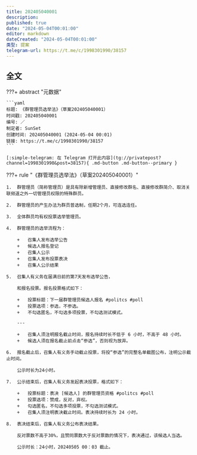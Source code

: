 ```yaml
---
title: 202405040001
description:
published: true
date: "2024-05-04T00:01:00"
editor: markdown
dateCreated: "2024-05-04T00:01:00"
类型: 提案
telegram-url: https://t.me/c/1998301990/38157
---
```


## 全文

???+ abstract "元数据"

    ```yaml
    标题: 《群管理员选举法》（草案202405040001）
    时间戳: 202405040001
    编号: ／
    制定者: SunSet
    创建时间: 202405040001 (2024-05-04 00:01)
    链接: https://t.me/c/1998301990/38157
    ```

    [:simple-telegram: 在 Telegram 打开此内容](tg://privatepost?channel=1998301990&post=38157){ .md-button .md-button--primary }

???+ rule "《群管理员选举法》（草案202405040001）"

    1.  群管理员（简称管理员）是具有除新增管理员、直接修改群名、直接修改群简介、取消关联频道之外一切管理员权限的特殊群员。

    2.  群管理员的产生办法为群员普选制，任期2个月，可连选连任。

    3.  全体群员均有权投票选举管理员。

    4.  群管理员的选举流程为：

        +   召集人发布选举公告
        +   候选人报名登记
        +   召集人公示
        +   召集人发布投票表决
        +   召集人公示结果

    5.  召集人有义务在届满日前的第7天发布选举公告，

        和报名投票。报名投票格式如下：

        +   投票标题：下一届群管理员候选人报名 #politcs #poll
        +   投票选项：参选，不参选。
        +   不勾选匿名，不勾选多项投票，不勾选测试模式。

        ---

        +   召集人须注明报名截止时间，报名持续时长不低于 6 小时，不高于 48 小时。
        +   候选人须在报名截止前点击“参选”，否则视为放弃。

    6.  报名截止后，召集人有义务手动截止投票，将投“参选”的完整名单截图公布，注明公示截止时间。

        公示时长为24小时。

    7.  公示结束后，召集人有义务发起表决投票，格式如下：

        +   投票标题：表决 [候选人] 的群管理员资格 #politcs #poll
        +   投票选项：赞成，反对，弃权。
        +   勾选匿名，不勾选多项投票，不勾选测试模式。
        +   召集人须注明表决截止时间。表决持续时长为 24 小时。

    8.  表决结束后，召集人有义务公布表决结果。

        反对票数不高于30%，且赞同票数大于反对票数的情况下，表决通过，该候选人当选。

        公示时长：24小时，20240505 00：03 截止。
